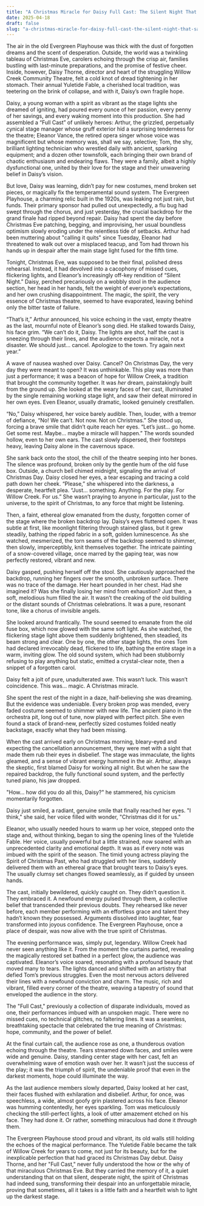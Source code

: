 ```yaml
---
title: "A Christmas Miracle for Daisy Full Cast: The Silent Night That Sang"
date: 2025-04-18
draft: false
slug: "a-christmas-miracle-for-daisy-full-cast-the-silent-night-that-sang" 
---
```


The air in the old Evergreen Playhouse was thick with the dust of forgotten dreams and the scent of desperation. Outside, the world was a twinkling tableau of Christmas Eve, carolers echoing through the crisp air, families bustling with last-minute preparations, and the promise of festive cheer. Inside, however, Daisy Thorne, director and heart of the struggling Willow Creek Community Theatre, felt a cold knot of dread tightening in her stomach. Their annual Yuletide Fable, a cherished local tradition, was teetering on the brink of collapse, and with it, Daisy’s own fragile hope.

Daisy, a young woman with a spirit as vibrant as the stage lights she dreamed of igniting, had poured every ounce of her passion, every penny of her savings, and every waking moment into this production. She had assembled a “Full Cast” of unlikely heroes: Arthur, the grizzled, perpetually cynical stage manager whose gruff exterior hid a surprising tenderness for the theatre; Eleanor Vance, the retired opera singer whose voice was magnificent but whose memory was, shall we say, selective; Tom, the shy, brilliant lighting technician who wrestled daily with ancient, sparking equipment; and a dozen other townsfolk, each bringing their own brand of chaotic enthusiasm and endearing flaws. They were a family, albeit a highly dysfunctional one, united by their love for the stage and their unwavering belief in Daisy’s vision.

But love, Daisy was learning, didn’t pay for new costumes, mend broken set pieces, or magically fix the temperamental sound system. The Evergreen Playhouse, a charming relic built in the 1920s, was leaking not just rain, but funds. Their primary sponsor had pulled out unexpectedly, a flu bug had swept through the chorus, and just yesterday, the crucial backdrop for the grand finale had ripped beyond repair. Daisy had spent the day before Christmas Eve patching, begging, and improvising, her usual boundless optimism slowly eroding under the relentless tide of setbacks. Arthur had been muttering about "calling it quits" since Tuesday, Eleanor had threatened to walk out over a misplaced teacup, and Tom had thrown his hands up in despair after the main stage light fused for the fifth time.

Tonight, Christmas Eve, was supposed to be their final, polished dress rehearsal. Instead, it had devolved into a cacophony of missed cues, flickering lights, and Eleanor’s increasingly off-key rendition of “Silent Night.” Daisy, perched precariously on a wobbly stool in the audience section, her head in her hands, felt the weight of everyone’s expectations, and her own crushing disappointment. The magic, the spirit, the very essence of Christmas theatre, seemed to have evaporated, leaving behind only the bitter taste of failure.

“That’s it,” Arthur announced, his voice echoing in the vast, empty theatre as the last, mournful note of Eleanor’s song died. He stalked towards Daisy, his face grim. “We can’t do it, Daisy. The lights are shot, half the cast is sneezing through their lines, and the audience expects a miracle, not a disaster. We should just… cancel. Apologize to the town. Try again next year.”

A wave of nausea washed over Daisy. Cancel? On Christmas Day, the very day they were meant to open? It was unthinkable. This play was more than just a performance; it was a beacon of hope for Willow Creek, a tradition that brought the community together. It was *her* dream, painstakingly built from the ground up. She looked at the weary faces of her cast, illuminated by the single remaining working stage light, and saw their defeat mirrored in her own eyes. Even Eleanor, usually dramatic, looked genuinely crestfallen.

“No,” Daisy whispered, her voice barely audible. Then, louder, with a tremor of defiance, “No! We can’t. Not now. Not on Christmas.” She stood up, forcing a brave smile that didn’t quite reach her eyes. “Let’s just… go home. Get some rest. Maybe… maybe a miracle will happen.” The words sounded hollow, even to her own ears. The cast slowly dispersed, their footsteps heavy, leaving Daisy alone in the cavernous space.

She sank back onto the stool, the chill of the theatre seeping into her bones. The silence was profound, broken only by the gentle hum of the old fuse box. Outside, a church bell chimed midnight, signaling the arrival of Christmas Day. Daisy closed her eyes, a tear escaping and tracing a cold path down her cheek. “Please,” she whispered into the darkness, a desperate, heartfelt plea. “Just… something. Anything. For the play. For Willow Creek. For us.” She wasn’t praying to anyone in particular, just to the universe, to the spirit of Christmas, to any force that might be listening.

Then, a faint, ethereal glow emanated from the dusty, forgotten corner of the stage where the broken backdrop lay. Daisy’s eyes fluttered open. It was subtle at first, like moonlight filtering through stained glass, but it grew steadily, bathing the ripped fabric in a soft, golden luminescence. As she watched, mesmerized, the torn seams of the backdrop seemed to shimmer, then slowly, imperceptibly, knit themselves together. The intricate painting of a snow-covered village, once marred by the gaping tear, was now perfectly restored, vibrant and new.

Daisy gasped, pushing herself off the stool. She cautiously approached the backdrop, running her fingers over the smooth, unbroken surface. There was no trace of the damage. Her heart pounded in her chest. Had she imagined it? Was she finally losing her mind from exhaustion? Just then, a soft, melodious hum filled the air. It wasn’t the creaking of the old building or the distant sounds of Christmas celebrations. It was a pure, resonant tone, like a chorus of invisible angels.

She looked around frantically. The sound seemed to emanate from the old fuse box, which now glowed with the same soft light. As she watched, the flickering stage light above them suddenly brightened, then steadied, its beam strong and clear. One by one, the other stage lights, the ones Tom had declared irrevocably dead, flickered to life, bathing the entire stage in a warm, inviting glow. The old sound system, which had been stubbornly refusing to play anything but static, emitted a crystal-clear note, then a snippet of a forgotten carol.

Daisy felt a jolt of pure, unadulterated awe. This wasn’t luck. This wasn’t coincidence. This was… magic. A Christmas miracle.

She spent the rest of the night in a daze, half-believing she was dreaming. But the evidence was undeniable. Every broken prop was mended, every faded costume seemed to shimmer with new life. The ancient piano in the orchestra pit, long out of tune, now played with perfect pitch. She even found a stack of brand-new, perfectly sized costumes folded neatly backstage, exactly what they had been missing.

When the cast arrived early on Christmas morning, bleary-eyed and expecting the cancellation announcement, they were met with a sight that made them rub their eyes in disbelief. The stage was immaculate, the lights gleamed, and a sense of vibrant energy hummed in the air. Arthur, always the skeptic, first blamed Daisy for working all night. But when he saw the repaired backdrop, the fully functional sound system, and the perfectly tuned piano, his jaw dropped.

"How… how did you do all this, Daisy?" he stammered, his cynicism momentarily forgotten.

Daisy just smiled, a radiant, genuine smile that finally reached her eyes. "I think," she said, her voice filled with wonder, "Christmas did it for us."

Eleanor, who usually needed hours to warm up her voice, stepped onto the stage and, without thinking, began to sing the opening lines of the Yuletide Fable. Her voice, usually powerful but a little strained, now soared with an unprecedented clarity and emotional depth. It was as if every note was imbued with the spirit of the season. The timid young actress playing the Spirit of Christmas Past, who had struggled with her lines, suddenly delivered them with an ethereal grace that brought tears to Daisy’s eyes. The usually clumsy set changes flowed seamlessly, as if guided by unseen hands.

The cast, initially bewildered, quickly caught on. They didn’t question it. They embraced it. A newfound energy pulsed through them, a collective belief that transcended their previous doubts. They rehearsed like never before, each member performing with an effortless grace and talent they hadn’t known they possessed. Arguments dissolved into laughter, fear transformed into joyous confidence. The Evergreen Playhouse, once a place of despair, was now alive with the true spirit of Christmas.

The evening performance was, simply put, legendary. Willow Creek had never seen anything like it. From the moment the curtains parted, revealing the magically restored set bathed in a perfect glow, the audience was captivated. Eleanor’s voice soared, resonating with a profound beauty that moved many to tears. The lights danced and shifted with an artistry that defied Tom’s previous struggles. Even the most nervous actors delivered their lines with a newfound conviction and charm. The music, rich and vibrant, filled every corner of the theatre, weaving a tapestry of sound that enveloped the audience in the story.

The "Full Cast," previously a collection of disparate individuals, moved as one, their performances imbued with an unspoken magic. There were no missed cues, no technical glitches, no faltering lines. It was a seamless, breathtaking spectacle that celebrated the true meaning of Christmas: hope, community, and the power of belief.

At the final curtain call, the audience rose as one, a thunderous ovation echoing through the theatre. Tears streamed down faces, and smiles were wide and genuine. Daisy, standing center stage with her cast, felt an overwhelming wave of emotion wash over her. It wasn’t just the success of the play; it was the triumph of spirit, the undeniable proof that even in the darkest moments, hope could illuminate the way.

As the last audience members slowly departed, Daisy looked at her cast, their faces flushed with exhilaration and disbelief. Arthur, for once, was speechless, a wide, almost goofy grin plastered across his face. Eleanor was humming contentedly, her eyes sparkling. Tom was meticulously checking the still-perfect lights, a look of utter amazement etched on his face. They had done it. Or rather, something miraculous had done it *through* them.

The Evergreen Playhouse stood proud and vibrant, its old walls still holding the echoes of the magical performance. The Yuletide Fable became the talk of Willow Creek for years to come, not just for its beauty, but for the inexplicable perfection that had graced its Christmas Day debut. Daisy Thorne, and her "Full Cast," never fully understood the how or the why of that miraculous Christmas Eve. But they carried the memory of it, a quiet understanding that on that silent, desperate night, the spirit of Christmas had indeed sung, transforming their despair into an unforgettable miracle, proving that sometimes, all it takes is a little faith and a heartfelt wish to light up the darkest stage.